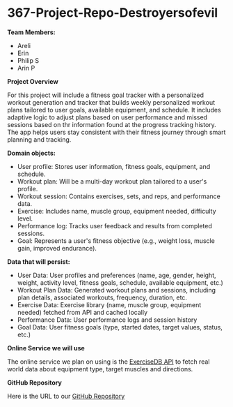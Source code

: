 # 367-Project-Repo-Destroyersofevil

**Team Members:**
- Areli
- Erin
- Philip S
- Arin P


**Project Overview**

For this project will include a fitness goal tracker with a personalized workout generation and tracker that builds weekly personalized workout plans tailored to user goals, available equipment, and schedule. It includes adaptive logic to adjust plans based on user performance and missed sessions based on thr information found at the progress tracking history. The app helps users stay consistent with their fitness journey through smart planning and tracking.

**Domain objects:**

- User profile: Stores user information, fitness goals, equipment, and schedule.
- Workout plan: Will be a multi-day workout plan tailored to a user's profile.
- Workout session: Contains exercises, sets, and reps, and performance data.
- Exercise: Includes name, muscle group, equipment needed, difficulty level.
- Performance log: Tracks user feedback and results from completed sessions.
- Goal: Represents a user's fitness objective (e.g., weight loss, muscle gain, improved endurance).


**Data that will persist:**

- User Data: User profiles and preferences (name, age, gender, height, weight, activity level, fitness goals, schedule, available equipment, etc.)
- Workout Plan Data: Generated workout plans and sessions, including plan details, associated workouts, frequency, duration, etc.
- Exercise Data: Exercise library (name, muscle group, equipment needed) fetched from API and cached locally
- Performance Data: User performance logs and session history  
- Goal Data: User fitness goals (type, started dates, target values, status, etc.)

**Online Service we will use**

The online service we plan on using is the  [ExerciseDB API](https://rapidapi.com/justin-WFnsXH_t6/api/exercisedb)  to fetch real world data about equipment type, target muscles and directions.

**GitHub Repository**

Here is the URL to our [GitHub Repository](https://github.com/wou-cs-cander/367-project-repo-destroyersofevil)